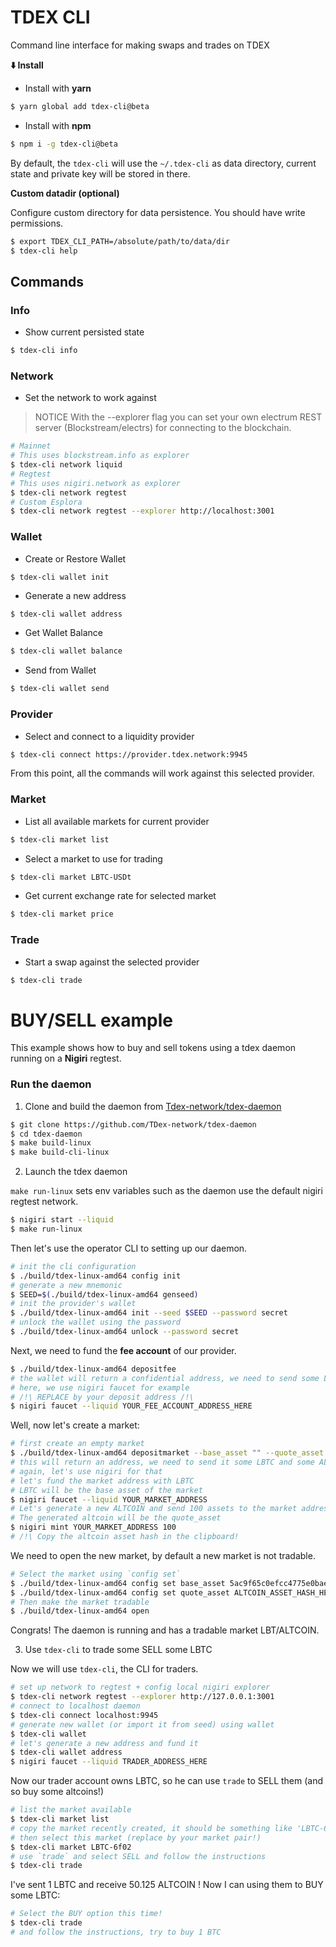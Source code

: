 # TDEX CLI

Command line interface for making swaps and trades on TDEX

**⬇️ Install**

* Install with **yarn**

```sh
$ yarn global add tdex-cli@beta
```

* Install with **npm**

```sh
$ npm i -g tdex-cli@beta
```

By default, the `tdex-cli` will use the `~/.tdex-cli` as data directory, current state and private key will be stored in there.

**Custom datadir (optional)**

Configure custom directory for data persistence. You should have write permissions.

```sh
$ export TDEX_CLI_PATH=/absolute/path/to/data/dir
$ tdex-cli help
```

## Commands

### Info

- Show current persisted state

```sh
$ tdex-cli info
```

### Network

- Set the network to work against

> NOTICE With the --explorer flag you can set your own electrum REST server (Blockstream/electrs) for connecting to the blockchain.

```sh
# Mainnet
# This uses blockstream.info as explorer
$ tdex-cli network liquid
# Regtest
# This uses nigiri.network as explorer
$ tdex-cli network regtest
# Custom Esplora
$ tdex-cli network regtest --explorer http://localhost:3001
```

### Wallet

- Create or Restore Wallet

```sh
$ tdex-cli wallet init
```

- Generate a new address

```
$ tdex-cli wallet address
```

- Get Wallet Balance

```sh
$ tdex-cli wallet balance
```

- Send from Wallet

```sh
$ tdex-cli wallet send
```

### Provider

- Select and connect to a liquidity provider

```sh
$ tdex-cli connect https://provider.tdex.network:9945
```

From this point, all the commands will work against this selected provider.

### Market

- List all available markets for current provider

```sh
$ tdex-cli market list
```

- Select a market to use for trading

```sh
$ tdex-cli market LBTC-USDt
```

- Get current exchange rate for selected market

```sh
$ tdex-cli market price
```

### Trade

- Start a swap against the selected provider

```sh
$ tdex-cli trade
```

# BUY/SELL example

This example shows how to buy and sell tokens using a tdex daemon running on a **Nigiri** regtest.

### Run the daemon

1. Clone and build the daemon from [Tdex-network/tdex-daemon](https://github.com/TDex-network/tdex-daemon)

```sh
$ git clone https://github.com/TDex-network/tdex-daemon
$ cd tdex-daemon
$ make build-linux
$ make build-cli-linux
```

2. Launch the tdex daemon

`make run-linux` sets env variables such as the daemon use the default nigiri regtest network.

```sh
$ nigiri start --liquid
$ make run-linux
```

Then let's use the operator CLI to setting up our daemon.

```sh
# init the cli configuration
$ ./build/tdex-linux-amd64 config init
# generate a new mnemonic
$ SEED=$(./build/tdex-linux-amd64 genseed)
# init the provider's wallet
$ ./build/tdex-linux-amd64 init --seed $SEED --password secret
# unlock the wallet using the password
$ ./build/tdex-linux-amd64 unlock --password secret
```
Next, we need to fund the **fee account** of our provider. 

```sh
$ ./build/tdex-linux-amd64 depositfee
# the wallet will return a confidential address, we need to send some LBTC to this one
# here, we use nigiri faucet for example
# /!\ REPLACE by your deposit address /!\
$ nigiri faucet --liquid YOUR_FEE_ACCOUNT_ADDRESS_HERE
```

Well, now let's create a market:

```sh
# first create an empty market
$ ./build/tdex-linux-amd64 depositmarket --base_asset "" --quote_asset ""
# this will return an address, we need to send it some LBTC and some ALTCOIN
# again, let's use nigiri for that
# let's fund the market address with LBTC
# LBTC will be the base asset of the market
$ nigiri faucet --liquid YOUR_MARKET_ADDRESS
# Let's generate a new ALTCOIN and send 100 assets to the market address
# The generated altcoin will be the quote_asset
$ nigiri mint YOUR_MARKET_ADDRESS 100
# /!\ Copy the altcoin asset hash in the clipboard!
```

We need to open the new market, by default a new market is not tradable.

```sh
# Select the market using `config set`
$ ./build/tdex-linux-amd64 config set base_asset 5ac9f65c0efcc4775e0baec4ec03abdde22473cd3cf33c0419ca290e0751b225
$ ./build/tdex-linux-amd64 config set quote_asset ALTCOIN_ASSET_HASH_HERE
# Then make the market tradable
$ ./build/tdex-linux-amd64 open
```

Congrats! The daemon is running and has a tradable market LBT/ALTCOIN.

3. Use `tdex-cli` to trade some SELL some LBTC

Now we will use `tdex-cli`, the CLI for traders.

```sh
# set up network to regtest + config local nigiri explorer
$ tdex-cli network regtest --explorer http://127.0.0.1:3001
# connect to localhost daemon
$ tdex-cli connect localhost:9945
# generate new wallet (or import it from seed) using wallet
$ tdex-cli wallet
# let's generate a new address and fund it
$ tdex-cli wallet address
$ nigiri faucet --liquid TRADER_ADDRESS_HERE
```

Now our trader account owns LBTC, so he can use `trade` to SELL them (and so buy some altcoins!)

```sh
# list the market available
$ tdex-cli market list
# copy the market recently created, it should be something like 'LBTC-6f02'
# then select this market (replace by your market pair!)
$ tdex-cli market LBTC-6f02
# use `trade` and select SELL and follow the instructions
$ tdex-cli trade
```

I've sent 1 LBTC and receive 50.125 ALTCOIN ! Now I can using them to BUY some LBTC:

```sh
# Select the BUY option this time!
$ tdex-cli trade
# and follow the instructions, try to buy 1 BTC
```

